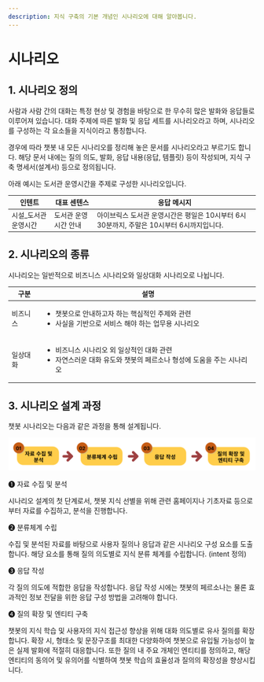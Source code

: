 ```yaml
---
description: 지식 구축의 기본 개념인 시나리오에 대해 알아봅니다.
---
```


# 시나리오

## 1. 시나리오 정의

사람과 사람 간의 대화는 특정 현상 및 경험을 바탕으로 한 무수히 많은 발화와 응답들로 이루어져 있습니다. 대화 주제에 따른 발화 및 응답 세트를 시나리오라고 하며, 시나리오를 구성하는 각 요소들을 지식이라고 통칭합니다.&#x20;

경우에 따라 챗봇 내 모든 시나리오를 정리해 놓은 문서를 시나리오라고 부르기도 합니다. 해당 문서 내에는 질의 의도, 발화, 응답 내용(응답, 템플릿) 등이 작성되며, 지식 구축 명세서(설계서) 등으로 정의됩니다.

아래 예시는 도서관 운영시간을 주제로 구성한 시나리오입니다.

| 인텐트         | 대표 센텐스          | 응답 메시지                                                 |
| ----------- | --------------- | ------------------------------------------------------ |
| 시설\_도서관운영시간 | 도서관 운영시간 안내     | 아이브릭스 도서관 운영시간은 평일은 10시부터 6시 30분까지, 주말은 10시부터 6시까지입니다. |

&#x20;

## 2. 시나리오의 종류

시나리오는 일반적으로 비즈니스 시나리오와 일상대화 시나리오로 나뉩니다.

| 구분    | 설명                                                                                              |
| ----- | ----------------------------------------------------------------------------------------------- |
| 비즈니스  | <ul><li>챗봇으로 안내하고자 하는 핵심적인 주제와 관련</li><li>사실을 기반으로 서비스 해야 하는 업무용 시나리오           </li></ul>      |
| 일상대화  | <ul><li>비즈니스 시나리오 외 일상적인 대화 관련</li><li>자연스러운 대화 유도와 챗봇의 페르소나 형성에 도움을 주는 시나리오         </li></ul> |

## 3. 시나리오 설계 과정

챗봇 시나리오는 다음과 같은 과정을 통해 설계됩니다.

![](../.gitbook/assets/시나리오설계2.png)

❶ 자료 수집 및 분석

시나리오 설계의 첫 단계로서, 챗봇 지식 선별을 위해 관련 홈페이지나 기초자료 등으로부터 자료를 수집하고, 분석을 진행합니다.



❷ 분류체계 수립

수집 및 분석된 자료를 바탕으로 사용자 질의나 응답과 같은 시나리오 구성 요소를 도출합니다. 해당 요소를 통해 질의 의도별로 지식 분류 체계를 수립합니다. (intent 정의)



❸ 응답 작성

각 질의 의도에 적합한 응답을 작성합니다. 응답 작성 시에는 챗봇의 페르소나는 물론 효과적인 정보 전달을 위한 응답 구성 방법을 고려해야 합니다.



❹ 질의 확장 및 엔티티 구축

챗봇의 지식 학습 및 사용자의 지식 접근성 향상을 위해 대화 의도별로 유사 질의를 확장합니다. 확장 시, 형태소 및 문장구조를 최대한 다양화하여 챗봇으로 유입될 가능성이 높은 실제 발화에 적절히 대응합니다. 또한 질의 내 주요 개체인 엔티티를 정의하고, 해당 엔티티의 동의어 및 유의어를 식별하여 챗봇 학습의 효율성과 질의의 확장성을 향상시킵니다.



